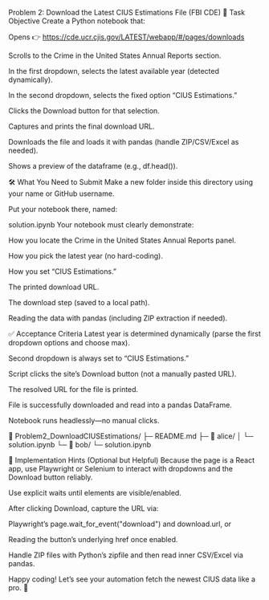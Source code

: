Problem 2: Download the Latest CIUS Estimations File (FBI CDE)
📘 Task Objective
Create a Python notebook that:

Opens
👉 https://cde.ucr.cjis.gov/LATEST/webapp/#/pages/downloads

Scrolls to the Crime in the United States Annual Reports section.

In the first dropdown, selects the latest available year (detected dynamically).

In the second dropdown, selects the fixed option “CIUS Estimations.”

Clicks the Download button for that selection.

Captures and prints the final download URL.

Downloads the file and loads it with pandas (handle ZIP/CSV/Excel as needed).

Shows a preview of the dataframe (e.g., df.head()).

🛠️ What You Need to Submit
Make a new folder inside this directory using your name or GitHub username.

Put your notebook there, named:

solution.ipynb
Your notebook must clearly demonstrate:

How you locate the Crime in the United States Annual Reports panel.

How you pick the latest year (no hard-coding).

How you set “CIUS Estimations.”

The printed download URL.

The download step (saved to a local path).

Reading the data with pandas (including ZIP extraction if needed).

✅ Acceptance Criteria
Latest year is determined dynamically (parse the first dropdown options and choose max).

Second dropdown is always set to “CIUS Estimations.”

Script clicks the site’s Download button (not a manually pasted URL).

The resolved URL for the file is printed.

File is successfully downloaded and read into a pandas DataFrame.

Notebook runs headlessly—no manual clicks.

📁 Problem2_DownloadCIUSEstimations/
├─ README.md
├─ 📁 alice/
│  └─ solution.ipynb
└─ 📁 bob/
   └─ solution.ipynb


🔧 Implementation Hints (Optional but Helpful)
Because the page is a React app, use Playwright or Selenium to interact with dropdowns and the Download button reliably.

Use explicit waits until elements are visible/enabled.

After clicking Download, capture the URL via:

Playwright’s page.wait_for_event("download") and download.url, or

Reading the button’s underlying href once enabled.

Handle ZIP files with Python’s zipfile and then read inner CSV/Excel via pandas.

Happy coding! Let’s see your automation fetch the newest CIUS data like a pro. 🚀
